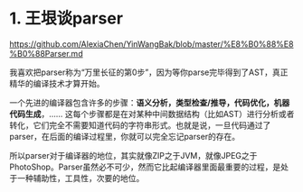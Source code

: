 # 1. 王垠谈parser






https://github.com/AlexiaChen/YinWangBak/blob/master/%E8%B0%88%E8%B0%88Parser.md





我喜欢把parser称为“万里长征的第0步”，因为等你parse完毕得到了AST，真正精华的编译技术才算开始。


一个先进的编译器包含许多的步骤：**语义分析，类型检查/推导，代码优化，机器代码生成**，…… 这每个步骤都是在对某种中间数据结构（比如AST）进行分析或者转化，它们完全不需要知道代码的字符串形式。也就是说，一旦代码通过了parser，在后面的编译过程里，你就可以完全忘记parser的存在。

所以parser对于编译器的地位，其实就像ZIP之于JVM，就像JPEG之于PhotoShop。Parser虽然必不可少，然而它比起编译器里面最重要的过程，是处于一种辅助性，工具性，次要的地位。























